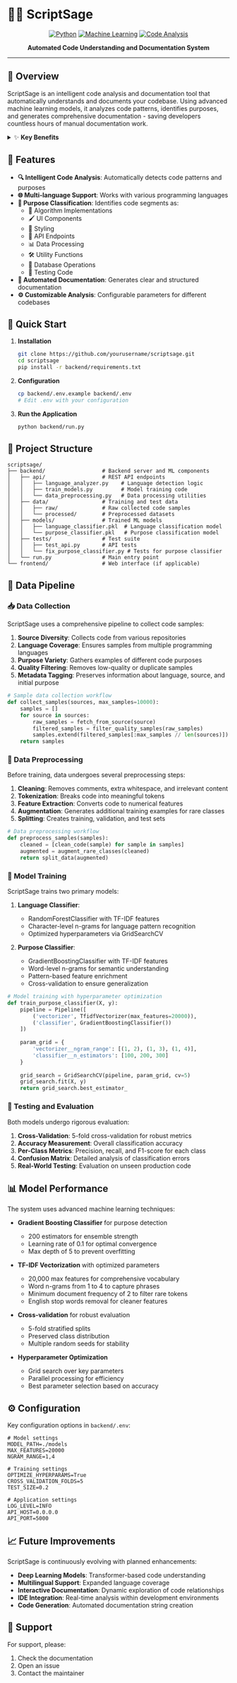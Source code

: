 # 🧙‍♂️ ScriptSage

<div align="center">
  
  [![Python](https://img.shields.io/badge/Python-3.8%2B-blue?style=for-the-badge&logo=python)](https://www.python.org/)
  [![Machine Learning](https://img.shields.io/badge/ML-Powered-orange?style=for-the-badge&logo=tensorflow)](https://scikit-learn.org/)
  [![Code Analysis](https://img.shields.io/badge/Code-Analysis-green?style=for-the-badge&logo=code)](https://github.com)
  
  **Automated Code Understanding and Documentation System**
</div>

---

## 🔮 Overview

ScriptSage is an intelligent code analysis and documentation tool that automatically understands and documents your codebase. Using advanced machine learning models, it analyzes code patterns, identifies purposes, and generates comprehensive documentation - saving developers countless hours of manual documentation work.

<details>
<summary>✨ <b>Key Benefits</b></summary>
<br>

- **Time Saving**: Automate what would take hours manually
- **Consistency**: Generate standardized documentation
- **Insight**: Discover patterns in your codebase
- **Onboarding**: Help new developers understand the codebase faster
- **Maintenance**: Keep documentation in sync with code changes

</details>

## 🌟 Features

- **🔍 Intelligent Code Analysis**: Automatically detects code patterns and purposes
- **🌐 Multi-language Support**: Works with various programming languages
- **🧩 Purpose Classification**: Identifies code segments as:
  - 🧮 Algorithm Implementations
  - 🖌️ UI Components
  - 🎨 Styling
  - 🔌 API Endpoints
  - 📊 Data Processing
  - 🛠️ Utility Functions
  - 💾 Database Operations
  - 🧪 Testing Code
- **📝 Automated Documentation**: Generates clear and structured documentation
- **⚙️ Customizable Analysis**: Configurable parameters for different codebases

## 🚀 Quick Start

1. **Installation**
   ```bash
   git clone https://github.com/yourusername/scriptsage.git
   cd scriptsage
   pip install -r backend/requirements.txt
   ```

2. **Configuration**
   ```bash
   cp backend/.env.example backend/.env
   # Edit .env with your configuration
   ```

3. **Run the Application**
   ```bash
   python backend/run.py
   ```

## 📂 Project Structure

```
scriptsage/
├── backend/                  # Backend server and ML components
│   ├── api/                  # REST API endpoints
│   │   ├── language_analyzer.py    # Language detection logic
│   │   ├── train_models.py         # Model training code
│   │   └── data_preprocessing.py   # Data processing utilities
│   ├── data/                 # Training and test data
│   │   ├── raw/              # Raw collected code samples
│   │   └── processed/        # Preprocessed datasets
│   ├── models/               # Trained ML models
│   │   ├── language_classifier.pkl  # Language classification model
│   │   └── purpose_classifier.pkl   # Purpose classification model
│   ├── tests/                # Test suite
│   │   ├── test_api.py       # API tests
│   │   └── fix_purpose_classifier.py # Tests for purpose classifier
│   └── run.py                # Main entry point
└── frontend/                 # Web interface (if applicable)
```

## 🔄 Data Pipeline

### 📥 Data Collection

ScriptSage uses a comprehensive pipeline to collect code samples:

1. **Source Diversity**: Collects code from various repositories
2. **Language Coverage**: Ensures samples from multiple programming languages
3. **Purpose Variety**: Gathers examples of different code purposes
4. **Quality Filtering**: Removes low-quality or duplicate samples
5. **Metadata Tagging**: Preserves information about language, source, and initial purpose

```python
# Sample data collection workflow
def collect_samples(sources, max_samples=10000):
    samples = []
    for source in sources:
        raw_samples = fetch_from_source(source)
        filtered_samples = filter_quality_samples(raw_samples)
        samples.extend(filtered_samples[:max_samples // len(sources)])
    return samples
```

### 🔧 Data Preprocessing

Before training, data undergoes several preprocessing steps:

1. **Cleaning**: Removes comments, extra whitespace, and irrelevant content
2. **Tokenization**: Breaks code into meaningful tokens
3. **Feature Extraction**: Converts code to numerical features
4. **Augmentation**: Generates additional training examples for rare classes
5. **Splitting**: Creates training, validation, and test sets

```python
# Data preprocessing workflow
def preprocess_samples(samples):
    cleaned = [clean_code(sample) for sample in samples]
    augmented = augment_rare_classes(cleaned)
    return split_data(augmented)
```

### 🧠 Model Training

ScriptSage trains two primary models:

1. **Language Classifier**:
   - RandomForestClassifier with TF-IDF features
   - Character-level n-grams for language pattern recognition
   - Optimized hyperparameters via GridSearchCV

2. **Purpose Classifier**:
   - GradientBoostingClassifier with TF-IDF features
   - Word-level n-grams for semantic understanding
   - Pattern-based feature enrichment
   - Cross-validation to ensure generalization

```python
# Model training with hyperparameter optimization
def train_purpose_classifier(X, y):
    pipeline = Pipeline([
        ('vectorizer', TfidfVectorizer(max_features=20000)),
        ('classifier', GradientBoostingClassifier())
    ])
    
    param_grid = {
        'vectorizer__ngram_range': [(1, 2), (1, 3), (1, 4)],
        'classifier__n_estimators': [100, 200, 300]
    }
    
    grid_search = GridSearchCV(pipeline, param_grid, cv=5)
    grid_search.fit(X, y)
    return grid_search.best_estimator_
```

### 🧪 Testing and Evaluation

Both models undergo rigorous evaluation:

1. **Cross-Validation**: 5-fold cross-validation for robust metrics
2. **Accuracy Measurement**: Overall classification accuracy
3. **Per-Class Metrics**: Precision, recall, and F1-score for each class
4. **Confusion Matrix**: Detailed analysis of classification errors
5. **Real-World Testing**: Evaluation on unseen production code

## 📊 Model Performance

The system uses advanced machine learning techniques:

- **Gradient Boosting Classifier** for purpose detection
  - 200 estimators for ensemble strength
  - Learning rate of 0.1 for optimal convergence
  - Max depth of 5 to prevent overfitting

- **TF-IDF Vectorization** with optimized parameters
  - 20,000 max features for comprehensive vocabulary
  - Word n-grams from 1 to 4 to capture phrases
  - Minimum document frequency of 2 to filter rare tokens
  - English stop words removal for cleaner features

- **Cross-validation** for robust evaluation
  - 5-fold stratified splits
  - Preserved class distribution
  - Multiple random seeds for stability

- **Hyperparameter Optimization**
  - Grid search over key parameters
  - Parallel processing for efficiency
  - Best parameter selection based on accuracy

## ⚙️ Configuration

Key configuration options in `backend/.env`:

```env
# Model settings
MODEL_PATH=./models
MAX_FEATURES=20000
NGRAM_RANGE=1,4

# Training settings
OPTIMIZE_HYPERPARAMS=True
CROSS_VALIDATION_FOLDS=5
TEST_SIZE=0.2

# Application settings
LOG_LEVEL=INFO
API_HOST=0.0.0.0
API_PORT=5000
```

## 📈 Future Improvements

ScriptSage is continuously evolving with planned enhancements:

- **Deep Learning Models**: Transformer-based code understanding
- **Multilingual Support**: Expanded language coverage
- **Interactive Documentation**: Dynamic exploration of code relationships
- **IDE Integration**: Real-time analysis within development environments
- **Code Generation**: Automated documentation string creation

## 🔗 Support

For support, please:
1. Check the documentation
2. Open an issue
3. Contact the maintainer 